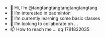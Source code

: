 - 👋 Hi, I’m @tangtangtangtangtangtangtang
- 👀 I’m interested in badminton
- 🌱 I’m currently learning some basic classes 
- 💞️ I’m looking to collaborate on  ...
- 📫 How to reach me ... qq 1791822035

<!---
tangtangtangtangtangtangtang/tangtangtangtangtangtangtang is a ✨ special ✨ repository because its `README.md` (this file) appears on your GitHub profile.
You can click the Preview link to take a look at your changes.
--->
